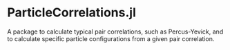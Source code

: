 # ParticleCorrelations.jl
A package to calculate typical pair correlations, such as Percus-Yevick, and to calculate specific particle configurations from a given pair correlation.
